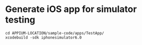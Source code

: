 # Generate iOS app for simulator testing

<pre><code>cd APPIUM-LOCATION/sample-code/apps/TestApp/
xcodebuild -sdk iphonesimulator6.0
</code></pre>
